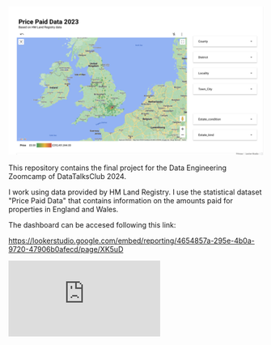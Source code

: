 ![Alt Text](https://github.com/gutfalla/Real-state-prices-UK/blob/main/Untitled.png)




This repository contains the final project for the Data Engineering Zoomcamp of DataTalksClub 2024.

I work using data provided by HM Land Registry. I use the statistical dataset "Price Paid Data" that contains information on the amounts paid for properties in England and Wales.


The dashboard can be accesed following this link:

https://lookerstudio.google.com/embed/reporting/4654857a-295e-4b0a-9720-47906b0afecd/page/XK5uD

![Alt Text](https://github.com/gutfalla/Real-state-prices-UK/blob/main/Dashboard_1.html)
